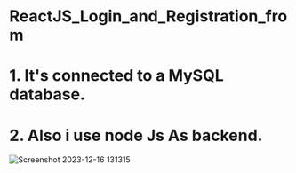 # ReactJS_Login_and_Registration_from
# 1. It's connected to a MySQL database. 
# 2. Also i use node Js As backend.


![Screenshot 2023-12-16 131315](https://github.com/Anshumaankhare123/reactJS_login_and_registration_from/assets/94692766/e49771d7-d7b7-4fbf-be7e-5a43935622dd)
